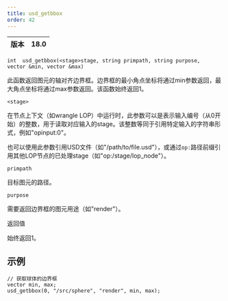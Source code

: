 ```yaml
---
title: usd_getbbox
order: 42
---
```

| 版本 | 18.0 |
| --- | --- |

`int  usd_getbbox(<stage>stage, string primpath, string purpose, vector &min, vector &max)`

此函数返回图元的轴对齐边界框。边界框的最小角点坐标将通过min参数返回，最大角点坐标将通过max参数返回。该函数始终返回1。

`<stage>`

在节点上下文（如wrangle LOP）中运行时，此参数可以是表示输入编号（从0开始）的整数，用于读取对应输入的stage。该整数等同于引用特定输入的字符串形式，例如"opinput:0"。

也可以使用此参数引用USD文件（如"/path/to/file.usd"），或通过`op:`路径前缀引用其他LOP节点的已处理stage（如"op:/stage/lop_node"）。

`primpath`

目标图元的路径。

`purpose`

需要返回边界框的图元用途（如"render"）。

返回值

始终返回1。

## 示例

```vex
// 获取球体的边界框
vector min, max;
usd_getbbox(0, "/src/sphere", "render", min, max);

```
